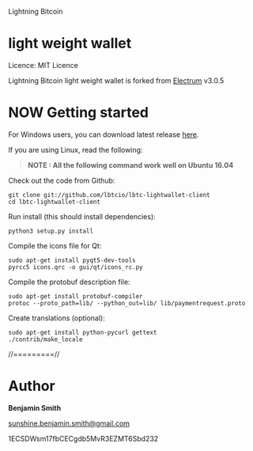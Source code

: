 Lightning Bitcoin 


light weight wallet
=====================================


Licence: MIT Licence

Lightning Bitcoin light weight wallet is forked from [Electrum](https://github.com/spesmilo/electrum) v3.0.5




NOW Getting started
===============


For Windows users, you can download latest release [here](http://downloadwallet.lbtc.io/index.php/s/HvkFNyCqVu3oc0r/downloads).



If you are using Linux, read the following:


> **NOTE :  All the following command work well on Ubuntu 16.04**

Check out the code from Github:
```
git clone git://github.com/lbtcio/lbtc-lightwallet-client
cd lbtc-lightwallet-client
```
Run install (this should install dependencies):
```
python3 setup.py install
```
Compile the icons file for Qt:
```
sudo apt-get install pyqt5-dev-tools
pyrcc5 icons.qrc -o gui/qt/icons_rc.py
```
Compile the protobuf description file:
```
sudo apt-get install protobuf-compiler
protoc --proto_path=lib/ --python_out=lib/ lib/paymentrequest.proto
```
Create translations (optional):
```
sudo apt-get install python-pycurl gettext
./contrib/make_locale
```




  
//=========//

Author
===============


**Benjamin Smith**


sunshine.benjamin.smith@gmail.com


1ECSDWsm17fbCECgdb5MvR3EZMT6Sbd232
